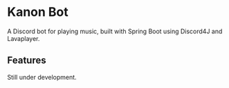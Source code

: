 
# Kanon Bot

A Discord bot for playing music, built with Spring Boot
using Discord4J and Lavaplayer.


## Features

Still under development.

